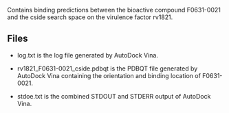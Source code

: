 Contains binding predictions between the bioactive compound F0631-0021 and the cside search space on the virulence factor rv1821.

## Files

- log.txt is the log file generated by AutoDock Vina.

- rv1821_F0631-0021_cside.pdbqt is the PDBQT file generated by AutoDock Vina containing the orientation and binding location of F0631-0021.

- stdoe.txt is the combined STDOUT and STDERR output of AutoDock Vina.

